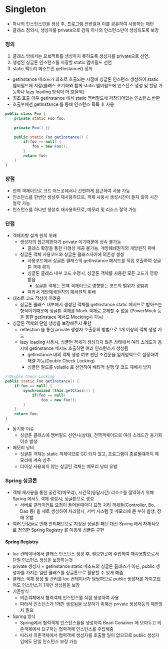 # Singleton
* 하나의 인스턴스만을 생성 후, 프로그램 전반걸쳐 이를 공유하여 사용하는 패턴
* 클래스 정의시, 생성자를 private으로 감춰 하나의 인스턴스만이 생성되도록 보장

### 정의
1. 클래스 밖에서는 오브젝트를 생성하지 못하도록 생성자를 private으로 선언.
2. 생성된 싱글톤 인스턴스를 저장할 static 멤버필드 선언
3. static 팩토리 메소드인 getInstance() 정의
* getInstance 메소드가 최초로 호출되는 시점에 싱글톤 인스턴스 생성하여 static 멤버필드에 저장(클래스 초기화와 함께 static 멤버필드에 인스턴스 생성 및 할당 가능하나 lazy loading 방식이 더 효율적)
* 최초 호출 이우  getInstance 에서 static 멤버필드에 저장되어있는 인스턴스 반환
* 호출부에선 getInstance 를 통해 인스턴스 획득 후 사용

```java
public class Foo {
	private static Foo foo;
	
	private Foo() {}
	
	public static Foo getInstance() {
		if(foo == null) {
			foo = new Foo();
		}
		return foo;
	}
}
```

### 장점
* 전역 객체이므로 코드 어느곳에서나 간편하게 접근하여 사용 가능
* 인스턴스를 한번만 생성후 재사용하므로, 객체 사용시 생성시간이 들지 않아 시간 절약 가능
* 인스턴스를 하나만 생성후 재사용하므로, 메모리 및 리소스 절약 가능

### 단점
* 객체지향 설계 원칙 위배
    * 생성자의 접근제한자가 private 이기때문에 상속 불가능
        * 클래스 확장을 통한 다형성 제공 불가능. 개방폐쇄원칙의 개방원칙 위배
    * 싱글톤 객체 사용코드와 싱글톤 클래스사이에 의존성 생성
        * 사용코드에서 싱글톤 클래스의 getInstance 메서드를 직접 호출하여 싱글톤 객체 획득
        * 싱글톤 클래스 내부 코드 수정시, 싱글톤 객체를 사용한 모든 코드가 영향 받음
            * 싱글톤 객체는 전역 객체이므로 영향받는 코드의 범위가 광범위
        * 따라서 개방폐쇄원칙의 폐쇄원칙 위배
* 테스트 코드 작성이 어려움
    * 싱글톤 클래스 내부에서 생성된 객체를 getInstance static 메서드로 받아쓰는 형식이기때문에 싱글톤 객체를 Mock 객체로 교체할 수 없음 (PowerMock 등을 통한 getInstace 메서드 Mocking시 가능)
* 싱글톤 객체의 단일 생성을 보장해주지 못함
    * reflection 을 통한 private 생성자 호출등의 방법으로 1개 이상의 객체 생성 가능
    * lazy loading 사용시, 싱글턴 객체가 생성되지 않은 상태에서 여러 스레드가 동시에 getInstance 메서드 호출하면 여러 인스턴스가 생성됨
        * getInstance 내의 객체 생성 여부 판단 조건문을 임계영역으로 설정하여 해결 가능(Double Check Locking)
        * 싱글턴 필드를 volatile 로 선언하여 배타적 실행 및 코드 재배치 방지
```java
//Double Check Locking
public static Foo getInstance() {     
	if(foo == null) {                  
		synchronized (this.getClass()) {    
			if(foo == null) 
				foo = new Foo();
		}
	}
	return foo;                       
}
```
* 동기화 이슈
    * 싱글톤 클래스에 멤버필드 선언시(상태), 전역객체이므로 여러 스레드간 동기화 이슈 발생
* 메모리 낭비
    * 싱글톤 객체는 static 객체이므로 GC 되지 않고, 프로그램이 종료될떄까지 메모리에 계속 상주
    * 더이상 사용되지 않는 싱글턴 객체는 메모리 낭비 유발

### Spring 싱글톤
* 객체 재사용을 통한 공간적(메모리), 시간적(응답시간) 리소스를 절약하기 위해 Spring 에서도 객체 생성시, 싱글톤으로 생성
    * 서버로 클라이언트 요청이 들어올때마다 요청 처리 객체들(Controller, Bo, Dao 등) 을 새로 생성하여 처리할시, 서버 시스템 및 메모리에 큰 부하 발생, 장애 유발
* 여러 단점들로 인해 안티패턴으로 지정된 싱글톤 패턴 대신 Spring 에서 자체적으로 정의한 Spring Registry 를 이용해 싱글톤 구현

#### Spring Registry
* Ioc 컨테이너에서 클래스 인스턴스 생성 후, 필요한곳에 주입하여 재사용함으로서 단일 인스턴스 생성을 보장하는것
* private 생성자 + getInstance static 메소드의 싱글톤 클래스가 아닌, public 생성자를 가지는 일반 클래스를 싱글톤으로 활용할 수 있게 해줌
* 클래스 객체 생성 및 관리를 Ioc 컨테이너가 담당하므로 public 생성자를 가지고있어도 인스턴스가 1개만 생성됨을 보장
* 기존방식
    * 의존객체에서 협력객체 인스턴스를 직접 생성하여 사용
    * 따라서 인스턴스가 1개만 생성됨을 보장하기 위해선 private 생성자등의 제한장치 필요
* Spring 방식
    * Spring에서 협력객체 인스턴스들을 생성하여 Bean Conainer 에 모아두고 의존객체에서 요구하는 협력객체 인스턴스를 주입해줌
    * 따라서 의존객체에서 협력객체 생성자를 호출할 일이 없으므로 public 생성자임에도 단일 인스턴스 보장 가능